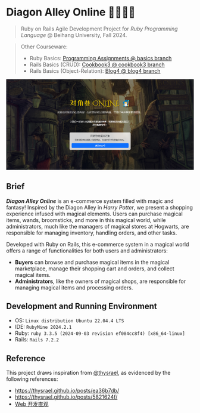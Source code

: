 # Diagon Alley Online 🧙‍♂️✨🛒

>   Ruby on Rails Agile Development Project for *Ruby Programming Language* @ Beihang University, Fall 2024.

>   Other Courseware:
>
>   *   Ruby Basics: [Programming Assignments @ basics branch](https://github.com/kyee22/Diagon-Alley-Online/tree/basics)
>   *   Rails Basics (CRUD): [Cookbook3 @ cookbook3 branch](https://github.com/kyee22/Diagon-Alley-Online/tree/cookbook3)
>   *   Rails Basics (Object-Relation): [Blog4 @ blog4 branch](https://github.com/kyee22/Diagon-Alley-Online/tree/blog4)

![image-20241215111830991](img/0.png)

## Brief

***Diagon Alley Online*** is an e-commerce system filled with magic and fantasy! Inspired by the Diagon Alley in *Harry Potter*, we present a shopping experience infused with magical elements. Users can purchase magical items, wands, broomsticks, and more in this magical world, while administrators, much like the managers of magical stores at Hogwarts, are responsible for managing inventory, handling orders, and other tasks.

Developed with Ruby on Rails, this e-commerce system in a magical world offers a range of functionalities for both users and administrators:

-   **Buyers** can browse and purchase magical items in the magical marketplace, manage their shopping cart and orders, and collect magical items.
-   **Administrators**, like the owners of magical shops, are responsible for managing magical items and processing orders.

## Development and Running Environment

-   OS: `Linux distribution Ubuntu 22.04.4 LTS`
-   IDE: `RubyMine 2024.2.1`
-   Ruby: `ruby 3.3.5 (2024-09-03 revision ef084cc8f4) [x86_64-linux]`
-   Rails: `Rails 7.2.2`

## Reference

This project draws inspiration from [@thysrael](https://github.com/thysrael), as evidenced by the following references:

*   https://thysrael.github.io/posts/ea36b7db/
*   https://thysrael.github.io/posts/5821624f/
*   [Web 开发直观](https://thysrael.github.io/posts/bb314391/)